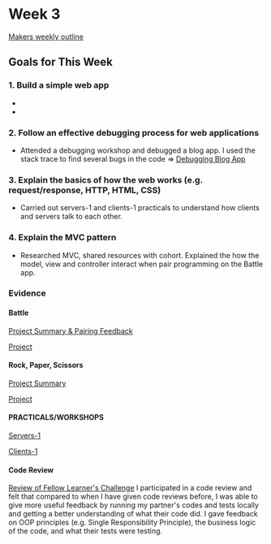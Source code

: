# Week 3
[Makers weekly outline](https://github.com/makersacademy/course/blob/master/week_outlines.md/)

## Goals for This Week

### 1. Build a simple web app

- 
-  

### 2. Follow an effective debugging process for web applications

- Attended a debugging workshop and debugged a blog app. I used the stack trace to find several bugs in the code => [Debugging Blog App](https://github.com/hannahdesmond/skills-workshops/tree/master/how_the_web_works/debugging_blog_app)

### 3. Explain the basics of how the web works (e.g. request/response, HTTP, HTML, CSS) 

- Carried out servers-1 and clients-1 practicals to understand how clients and servers talk to each other. 

### 4. Explain the MVC pattern 

- Researched MVC, shared resources with cohort. Explained the how the model, view and controller interact when pair programming on the Battle app. 

### Evidence 

#### Battle
[Project Summary & Pairing Feedback]()

[Project]() 

#### Rock, Paper, Scissors
[Project Summary]()

[Project]() 

#### PRACTICALS/WORKSHOPS 

[Servers-1](https://github.com/hannahdesmond/practicals/tree/main/servers-1)

[Clients-1](https://github.com/hannahdesmond/practicals/tree/main/clients-1) 




#### Code Review

[Review of Fellow Learner's Challenge](https://github.com/makersacademy/takeaway-challenge/pull/2125) 
I participated in a code review and felt that compared to when I have given code reviews before, I was able to give more useful feedback by running my partner's codes and tests locally and getting a better understanding of what their code did. I gave feedback on OOP principles (e.g. Single Responsibility Principle), the business logic of the code, and what their tests were testing.

